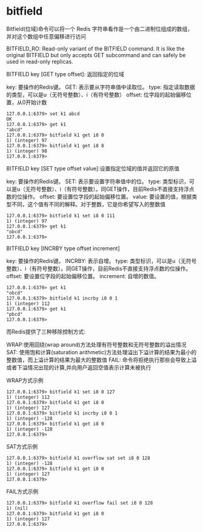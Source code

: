 # bitfield

Bitfield(位域)命令可以将一个 Redis 字符串看作是一个由二进制位组成的数组， 并对这个数组中任意偏移进行访问

BITFIELD_RO: Read-only variant of the BITFIELD command. It is like the original BITFIELD
but only accepts GET subcommand and can safely be used in read-only replicas.

BITFIELD key [GET type offset]: 返回指定的位域

key: 要操作的Redis键。
GET: 表示要从字符串值中读取位。
type: 指定读取数据的类型，可以是u（无符号整数）、i（有符号整数）
offset: 位字段的起始偏移位置，从0开始计数

```redis
127.0.0.1:6379> set k1 abcd
OK
127.0.0.1:6379> get k1
"abcd"
127.0.0.1:6379> bitfield k1 get i8 0
1) (integer) 97
127.0.0.1:6379> bitfield k1 get i8 8
1) (integer) 98
127.0.0.1:6379>
```

BITFIELD key [SET type offset value]:设置指定位域的值并返回它的原值

key: 要操作的Redis键。
SET: 表示要设置字符串值中的位。
type: 类型标识，可以是u（无符号整数）、i（有符号整数）。同GET操作，目前Redis不直接支持浮点数的位操作。
offset: 要设置位字段的起始偏移位置。
value: 要设置的值，根据类型不同，这个值有不同的解释。对于整数，它是你希望写入的整数值

```redis
127.0.0.1:6379> bitfield k1 set i8 0 111
1) (integer) 97
127.0.0.1:6379> get k1
"obcd"
127.0.0.1:6379>
```

BITFIELD key [INCRBY type offset increment]

key: 要操作的Redis键。
INCRBY: 表示自增。
type: 类型标识，可以是u（无符号整数）、i（有符号整数）。同GET操作，目前Redis不直接支持浮点数的位操作。
offset: 要设置位字段的起始偏移位置。
increment: 自增的数值。

```redis
127.0.0.1:6379> get k1
"obcd"
127.0.0.1:6379> bitfield k1 incrby i8 0 1
1) (integer) 112
127.0.0.1:6379> get k1
"pbcd"
127.0.0.1:6379>
```

而Redis提供了三种移除控制方式:

WRAP:使用回绕(wrap around)方法处理有符号整数和无符号整数的溢出情况
SAT: 使用饱和计算(saturation arithmetic)方法处理溢出下溢计算的结果为最小的整数值，而上溢计算的结果为最大的整数值
FAIL: 命令将拒绝执行那些会导致上溢或者下溢情况出现的计算,并向用户返回空值表示计算未被执行

WRAP方式示例

```redis
127.0.0.1:6379> bitfield k1 set i8 0 127
1) (integer) 112
127.0.0.1:6379> bitfield k1 get i8 0
1) (integer) 127
127.0.0.1:6379> bitfield k1 incrby i8 0 1
1) (integer) -128
127.0.0.1:6379> bitfield k1 get i8 0
1) (integer) -128
127.0.0.1:6379>
```

SAT方式示例

```redis
127.0.0.1:6379> bitfield k1 overflow sat set i8 0 128
1) (integer) -128
127.0.0.1:6379> bitfield k1 get i8 0
1) (integer) 127
127.0.0.1:6379>
```

FAIL方式示例

```redis
127.0.0.1:6379> bitfield k1 overflow fail set i8 0 128
1) (nil)
127.0.0.1:6379> bitfield k1 get i8 0
1) (integer) 127
127.0.0.1:6379>
```
